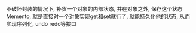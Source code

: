不破坏封装的情况下, 补货一个对象的内部状态, 并在对象之外, 保存这个状态
Memento, 就是直接对一个对象实现get和set就行了, 就能持久化他的状态, 从而实现序列化, undo redo等接口